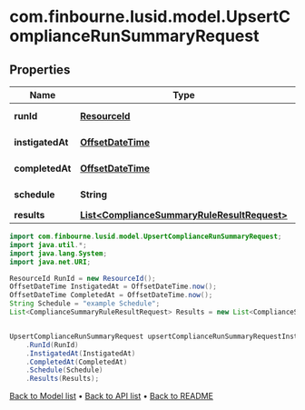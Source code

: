 # com.finbourne.lusid.model.UpsertComplianceRunSummaryRequest

## Properties

Name | Type | Description | Notes
------------ | ------------- | ------------- | -------------
**runId** | [**ResourceId**](ResourceId.md) |  | [default to ResourceId]
**instigatedAt** | [**OffsetDateTime**](OffsetDateTime.md) |  | [default to OffsetDateTime]
**completedAt** | [**OffsetDateTime**](OffsetDateTime.md) |  | [default to OffsetDateTime]
**schedule** | **String** |  | [default to String]
**results** | [**List&lt;ComplianceSummaryRuleResultRequest&gt;**](ComplianceSummaryRuleResultRequest.md) |  | [default to List<ComplianceSummaryRuleResultRequest>]

```java
import com.finbourne.lusid.model.UpsertComplianceRunSummaryRequest;
import java.util.*;
import java.lang.System;
import java.net.URI;

ResourceId RunId = new ResourceId();
OffsetDateTime InstigatedAt = OffsetDateTime.now();
OffsetDateTime CompletedAt = OffsetDateTime.now();
String Schedule = "example Schedule";
List<ComplianceSummaryRuleResultRequest> Results = new List<ComplianceSummaryRuleResultRequest>();


UpsertComplianceRunSummaryRequest upsertComplianceRunSummaryRequestInstance = new UpsertComplianceRunSummaryRequest()
    .RunId(RunId)
    .InstigatedAt(InstigatedAt)
    .CompletedAt(CompletedAt)
    .Schedule(Schedule)
    .Results(Results);
```


[Back to Model list](../README.md#documentation-for-models) &#8226; [Back to API list](../README.md#documentation-for-api-endpoints) &#8226; [Back to README](../README.md)
